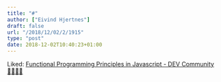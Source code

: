 ```yaml
---
title: "#"
author: ["Eivind Hjertnes"]
draft: false
url: "/2018/12/02/2/1915"
type: "post"
date: 2018-12-02T10:40:23+01:00
---
```


Liked:
[Functional
Programming Principles in Javascript - DEV Community 👩‍💻👨‍💻](https://dev.to/leandrotk%5F/functional-programming-principles-in-javascript-26g7)

